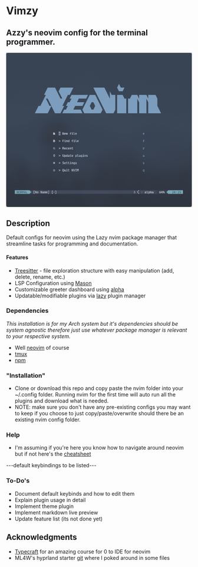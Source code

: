 # Vimzy

## Azzy's neovim config for the terminal programmer.

![image](https://github.com/AzzyB/vimzy/blob/main/screenshots/greeter_dashboard.png)

## Description

Default configs for neovim using the Lazy nvim package manager that streamline tasks for programming and documentation.

#### Features
* [Treesitter](https://github.com/nvim-treesitter/nvim-treesitter) - file exploration structure with easy manipulation (add, delete, rename, etc.)
* LSP Configuration using [Mason](https://github.com/mason-org/mason.nvim)
* Customizable greeter dashboard using [alpha](https://github.com/goolord/alpha-nvim)
* Updatable/modifiable plugins via [lazy](https://github.com/folke/lazy.nvim) plugin manager

### Dependencies
_This installation is for my Arch system but it's dependencies should be system agnostic therefore just use whatever package manager is relevant to your respective system._

* Well [neovim](https://neovim.io/) of course
* [tmux](https://github.com/tmux/tmux)
* [npm](https://docs.npmjs.com/downloading-and-installing-node-js-and-npm)

### "Installation"

* Clone or download this repo and copy paste the nvim folder into your ~/.config folder. Running nvim for the first time will auto run all the plugins and download what is needed.  
* NOTE: make sure you don't have any pre-existing configs you may want to keep if you choose to just copy/paste/overwrite should there be an existing nvim config folder.  

### Help
* I'm assuming if you're here you know how to navigate around neovim but if not here's the [cheatsheet](https://neovim.io/doc/user/quickref.html)

---default keybindings to be listed---

### To-Do's
* Document default keybinds and how to edit them
* Explain plugin usage in detail
* Implement theme plugin
* Implement markdown live preview
* Update feature list (its not done yet)

## Acknowledgments
* [Typecraft](https://youtu.be/zHTeCSVAFNY?si=CLY7Iw2ydervuDeM) for an amazing course for 0 to IDE for neovim
* ML4W's hyprland starter [git](https://github.com/mylinuxforwork/hyprland-starter) where I poked around in some files
